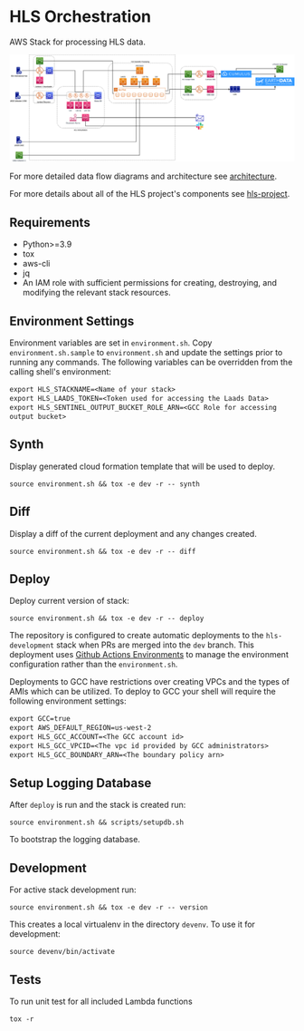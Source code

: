 # HLS Orchestration

AWS Stack for processing HLS data.

![Alt text](/docs/HLS_architecture.png)

For more detailed data flow diagrams and architecture see
[architecture](/docs/architecture.md).

For more details about all of the HLS project's components see
[hls-project](https://github.com/nasa-impact/hls-project).

## Requirements

- Python>=3.9
- tox
- aws-cli
- jq
- An IAM role with sufficient permissions for creating, destroying, and
  modifying the relevant stack resources.

## Environment Settings

Environment variables are set in `environment.sh`.  Copy `environment.sh.sample`
to `environment.sh` and update the settings prior to running any commands.  The
following variables can be overridden from the calling shell's environment:

```plain
export HLS_STACKNAME=<Name of your stack>
export HLS_LAADS_TOKEN=<Token used for accessing the Laads Data>
export HLS_SENTINEL_OUTPUT_BUCKET_ROLE_ARN=<GCC Role for accessing output bucket>
```

## Synth

Display generated cloud formation template that will be used to deploy.

```plain
source environment.sh && tox -e dev -r -- synth
```

## Diff

Display a diff of the current deployment and any changes created.

```plain
source environment.sh && tox -e dev -r -- diff
```

## Deploy

Deploy current version of stack:

```plain
source environment.sh && tox -e dev -r -- deploy
```

The repository is configured to create automatic deployments to the
`hls-development` stack when PRs are merged into the `dev` branch.  This
deployment uses
[Github Actions Environments](https://docs.github.com/en/actions/reference/environments)
to manage the environment configuration rather than the `environment.sh`.

Deployments to GCC have restrictions over creating VPCs and the types of AMIs
which can be utilized.  To deploy to GCC your shell will require the following
environment settings:

```plain
export GCC=true
export AWS_DEFAULT_REGION=us-west-2
export HLS_GCC_ACCOUNT=<The GCC account id>
export HLS_GCC_VPCID=<The vpc id provided by GCC administrators>
export HLS_GCC_BOUNDARY_ARN=<The boundary policy arn>
```

## Setup Logging Database

After `deploy` is run and the stack is created run:

```plain
source environment.sh && scripts/setupdb.sh
```

To bootstrap the logging database.

## Development

For active stack development run:

```plain
source environment.sh && tox -e dev -r -- version
```

This creates a local virtualenv in the directory `devenv`.  To use it for development:

```plain
source devenv/bin/activate
```

## Tests

To run unit test for all included Lambda functions

```plain
tox -r
```
